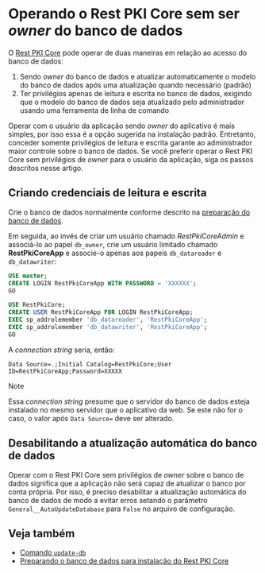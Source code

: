 ﻿# Operando o Rest PKI Core sem ser *owner* do banco de dados

O [Rest PKI Core](../index.md) pode operar de duas maneiras em relação ao acesso do banco de dados:

1. Sendo *owner* do banco de dados e atualizar automaticamente o modelo do banco de dados após uma atualização quando necessário (padrão)
1. Ter privilégios apenas de leitura e escrita no banco de dados, exigindo que o modelo do banco de dados seja atualizado pelo administrador usando uma ferramenta de linha de comando

Operar com o usuário da aplicação sendo *owner* do aplicativo é mais simples, por isso essa é a opção sugerida na instalação padrão. Entretanto, conceder somente privilégios de leitura e escrita
garante ao administrador maior controle sobre o banco de dados. Se você preferir operar o Rest PKI Core sem privilégios de *owner* para o usuário da aplicação, siga os passos descritos nesse artigo.

## Criando credenciais de leitura e escrita

Crie o banco de dados normalmente conforme descrito na [preparação do banco de dados](prepare-database.md).

Em seguida, ao invés de criar um usuário chamado *RestPkiCoreAdmin* e associá-lo ao papel `db_owner`, crie um usuário limitado chamado **RestPkiCoreApp**
e associe-o apenas aos papeis `db_datareader` e `db_datawriter`:

```sql
USE master;
CREATE LOGIN RestPkiCoreApp WITH PASSWORD = 'XXXXXX';
GO

USE RestPkiCore;
CREATE USER RestPkiCoreApp FOR LOGIN RestPkiCoreApp;
EXEC sp_addrolemember 'db_datareader', 'RestPkiCoreApp';
EXEC sp_addrolemember 'db_datawriter', 'RestPkiCoreApp';
GO
```

A *connection string* seria, então:

```
Data Source=.;Initial Catalog=RestPkiCore;User ID=RestPkiCoreApp;Password=XXXXX
```

> [!NOTE]
> Essa *connection string* presume que o servidor do banco de dados esteja instalado no mesmo servidor que o aplicativo da web. Se este não for o caso,
> o valor após `Data Source=` deve ser alterado.

## Desabilitando a atualização automática do banco de dados

Operar com o Rest PKI Core sem privilégios de *owner* sobre o banco de dados significa que a aplicação não será capaz de atualizar o banco por conta própria.
Por isso, é preciso desabilitar a atualização automática do banco de dados de modo a evitar erros setando o parâmetro `General__AutoUpdateDatabase` para
`False` no arquivo de configuração.

## Veja também

* [Comando `update-db`](tool/update-db.md)
* [Preparando o banco de dados para instalação do Rest PKI Core](prepare-database.md)
